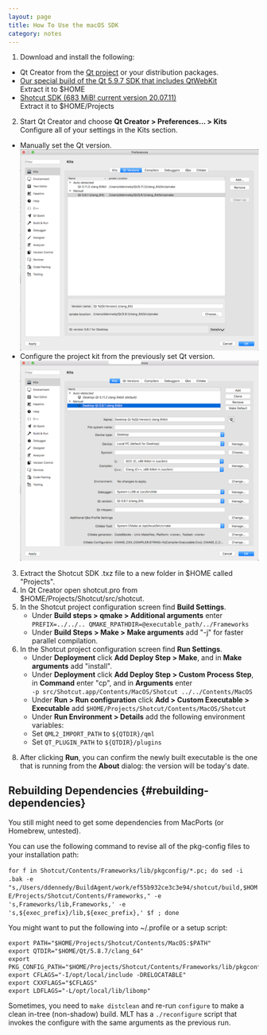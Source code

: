 ```yaml
---
layout: page
title: How To Use the macOS SDK
category: notes
---
```


1. Download and install the following:
  - Qt Creator from the [Qt project](https://www.qt.io/download-open-source/) or your distribution packages.
  - [Our special build of the Qt 5.9.7 SDK that includes QtWebKit](https://s3.amazonaws.com/misc.meltymedia/shotcut-build/qt-5.9.7-macos-x86_64.txz)    
    Extract it to $HOME
  - [Shotcut SDK (683 MiB! current version 20.07.11)](http://builds.us.meltytech.s3.amazonaws.com/shotcut/shotcut-macos-sdk-200711.txz)    
    Extract it to $HOME/Projects

2. Start Qt Creator and choose **Qt Creator &gt; Preferences... &gt; Kits**  
Configure all of your settings in the Kits section.
  - Manually set the Qt version.
  ![Qt Versions](qt_versions.png)
  - Configure the project kit from the previously set Qt version.
  ![Kits](kits.png)  

3. Extract the Shotcut SDK .txz file to a new folder in $HOME called "Projects".
4. In Qt Creator open shotcut.pro from $HOME/Projects/Shotcut/src/shotcut.
5. In the Shotcut project configuration screen find **Build Settings**.  
   - Under **Build steps &gt; qmake &gt; Additional arguments** enter  
   `PREFIX=../../.. QMAKE_RPATHDIR=@executable_path/../Frameworks`
   - Under **Build Steps &gt; Make &gt; Make arguments** add "-j" for faster parallel compilation.
6. In the Shotcut project configuration screen find **Run Settings**.  
   - Under **Deployment** click **Add Deploy Step &gt; Make**, and in **Make arguments** add "install".  
   - Under **Deployment** click **Add Deploy Step &gt; Custom Process Step**,
   in **Command** enter "cp", and in **Arguments** enter  
   `-p src/Shotcut.app/Contents/MacOS/Shotcut ../../Contents/MacOS`
   - Under **Run &gt; Run configuration** click **Add &gt; Custom Executable &gt; Executable** add   `$HOME/Projects/Shotcut/Contents/MacOS/Shotcut`
   - Under **Run Environment &gt; Details** add the following environment variables:
   - Set `QML2_IMPORT_PATH` to `${QTDIR}/qml`
   - Set `QT_PLUGIN_PATH` to `${QTDIR}/plugins`

<!--
     - Set `MLT_DATA` to `${HOME}/Projects/Shotcut/src/mlt/src/modules`
     - Set `MLT_PRESETS_PATH` to `${HOME}/Projects/Shotcut/src/mlt/presets`
     - Set `MLT_PROFILES_PATH` to `${HOME}/Projects/Shotcut/src/mlt/profiles`
     - Set `MLT_REPOSITORY` to `${HOME}/Projects/Shotcut/src/mlt/src/modules`
-->


8. After clicking **Run**, you can confirm the newly built executable is the one
   that is running from the **About** dialog: the version will be today's date.


Rebuilding Dependencies {#rebuilding-dependencies}
-----------------------

You still might need to get some dependencies from MacPorts (or Homebrew, untested).

You can use the following command to revise all of the pkg-config files to
your installation path:

`for f in Shotcut/Contents/Frameworks/lib/pkgconfig/*.pc; do sed -i .bak -e "s,/Users/ddennedy/BuildAgent/work/ef55b932ce3c3e94/shotcut/build,$HOME/Projects/Shotcut/Contents/Frameworks," -e 's,Frameworks/lib,Frameworks,' -e 's,${exec_prefix}/lib,${exec_prefix},' $f ; done`

You might want to put the following into ~/.profile or a setup script:

```
export PATH="$HOME/Projects/Shotcut/Contents/MacOS:$PATH"
export QTDIR="$HOME/Qt/5.8.7/clang_64"
export PKG_CONFIG_PATH="$HOME/Projects/Shotcut/Contents/Frameworks/lib/pkgconfig"
export CFLAGS="-I/opt/local/include -DRELOCATABLE"
export CXXFLAGS="$CFLAGS"
export LDFLAGS="-L/opt/local/lib/libomp"
```

Sometimes, you need to `make distclean` and re-run `configure` to make a clean
in-tree (non-shadow) build. MLT has a `./reconfigure` script that invokes the
configure with the same arguments as the previous run.
